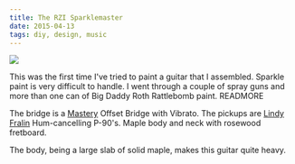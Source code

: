 ```yaml
---
title: The RZI Sparklemaster
date: 2015-04-13
tags: diy, design, music
---
```


![][1]

This was the first time I've tried to paint a guitar that I assembled. Sparkle paint is very difficult to handle. I went through a couple of spray guns and more than one can of Big Daddy Roth Rattlebomb paint.
READMORE

The bridge is a [Mastery][2] Offset Bridge with Vibrato. The pickups are [Lindy Fralin][3] Hum-cancelling P-90's. Maple body and neck with rosewood fretboard.

The body, being a large slab of solid maple, makes this guitar quite heavy.

[1]: http://rhizome.s3.amazonaws.com/images/diy/sparkle.jpg
[2]: http://www.masterybridge.com
[3]: http://www.fralinpickups.com
